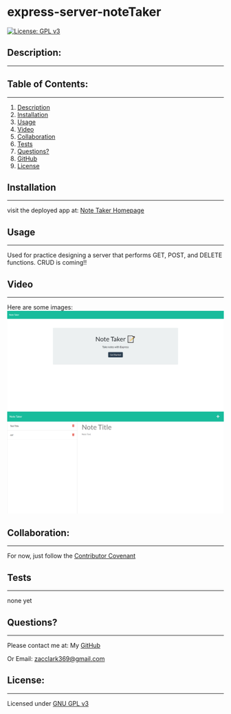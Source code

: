 # express-server-noteTaker
  [![License: GPL v3](https://img.shields.io/badge/License-GPLv3-blue.svg)](https://www.gnu.org/licenses/gpl-3.0)

  ## Description:
  ___
  

  ## Table of Contents:
  ___
  1) [Description](#description)
  2) [Installation](#installation)
  3) [Usage](#usage)
  4) [Video](#video)
  5) [Collaboration](#collaboration)
  6) [Tests](#tests)
  7) [Questions?](#questions?)
  8) [GitHub](#gitHub)
  9) [License](#license)

  ## Installation
  ___
  visit the deployed app at: [Note Taker Homepage](https://git.heroku.com/blooming-beach-73449.git)

  ## Usage
  ___
  Used for practice designing a server that performs GET, POST, and DELETE functions. CRUD is coming!!

  ## Video
  ___
 Here are some images:
[![landing page](./public/assets/images/screenprint1.png)](https://watch.screencastify.com/v/4UCQuJhyTqaAwCOdNUe3 "Demo Video")
![notes page](./public/assets/images/screenprint2.png)


  ## Collaboration:
  ___
  For now, just follow the [Contributor Covenant](https://www.contributor-covenant.org/)

  ## Tests
  ___
  none yet

  ## Questions?
  ___
  Please contact me at:
  My [GitHub](https://github.com/zaclark369)
  
  Or Email:
  <zacclark369@gmail.com>

  
  ## License: 
  ___
  Licensed under [GNU GPL v3](https://www.gnu.org/licenses/gpl-3.0)
